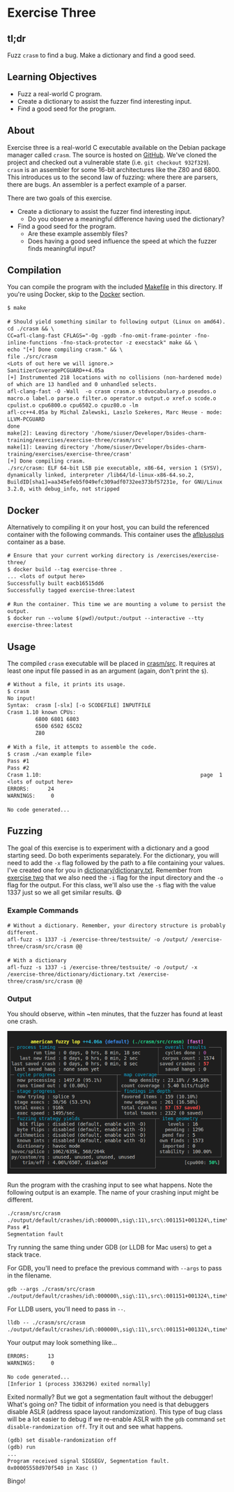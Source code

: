 # Exercise Three

## tl;dr

Fuzz `crasm` to find a bug. Make a dictionary and find a good seed.

## Learning Objectives

- Fuzz a real-world C program.
- Create a dictionary to assist the fuzzer find interesting input.
- Find a good seed for the program.

## About

Exercise three is a real-world C executable available on the Debian package manager called `crasm`. The source is hosted on [GitHub][crasm]. We've cloned the project and checked out a vulnerable state (i.e. `git checkout 932f329`). `crasm` is an assembler for some 16-bit architectures like the Z80 and 6800. This introduces us to the second law of fuzzing: where there are parsers, there are bugs. An assembler is a perfect example of a parser.

There are two goals of this exercise.

- Create a dictionary to assist the fuzzer find interesting input.
  - Do you observe a meaningful difference having used the dictionary?
- Find a good seed for the program.
  - Are these example assembly files?
  - Does having a good seed influence the speed at which the fuzzer finds
    meaningful input?

## Compilation

You can compile the program with the included [Makefile](./Makefile) in this
directory. If you're using Docker, skip to the [Docker](#docker) section.

```shell
$ make

# Should yield something similar to following output (Linux on amd64).
cd ./crasm && \
CC=afl-clang-fast CFLAGS="-Og -ggdb -fno-omit-frame-pointer -fno-inline-functions -fno-stack-protector -z execstack" make && \
echo "[+] Done compiling crasm." && \
file ./src/crasm
<Lots of out here we will ignore.>
SanitizerCoveragePCGUARD++4.05a
[+] Instrumented 218 locations with no collisions (non-hardened mode) of which are 13 handled and 0 unhandled selects.
afl-clang-fast -O -Wall  -o crasm crasm.o stdvocabulary.o pseudos.o macro.o label.o parse.o filter.o operator.o output.o xref.o scode.o cpulist.o cpu6800.o cpu6502.o cpuz80.o -lm
afl-cc++4.05a by Michal Zalewski, Laszlo Szekeres, Marc Heuse - mode: LLVM-PCGUARD
done
make[2]: Leaving directory '/home/siuser/Developer/bsides-charm-training/exercises/exercise-three/crasm/src'
make[1]: Leaving directory '/home/siuser/Developer/bsides-charm-training/exercises/exercise-three/crasm'
[+] Done compiling crasm.
./src/crasm: ELF 64-bit LSB pie executable, x86-64, version 1 (SYSV), dynamically linked, interpreter /lib64/ld-linux-x86-64.so.2, BuildID[sha1]=aa345efeb5f049efc309adf0732ee373bf57231e, for GNU/Linux 3.2.0, with debug_info, not stripped
```

## Docker

Alternatively to compiling it on your host, you can build the referenced
container with the following commands. This container uses the [aflplusplus][docker-aflplusplus] container as a base.

```shell
# Ensure that your current working directory is /exercises/exercise-three/
$ docker build --tag exercise-three .
... <lots of output here>
Successfully built eacb16515dd6
Successfully tagged exercise-three:latest

# Run the container. This time we are mounting a volume to persist the output.
$ docker run --volume $(pwd)/output:/output --interactive --tty exercise-three:latest
```

## Usage

The compiled `crasm` executable will be placed in [crasm/src](./crasm/src/). It requires at least one input file passed in as an argument (again, don't print the `$`).

```shell
# Without a file, it prints its usage.
$ crasm
No input!
Syntax:  crasm [-slx] [-o SCODEFILE] INPUTFILE
Crasm 1.10 known CPUs:
         6800 6801 6803
         6500 6502 65C02
         Z80

# With a file, it attempts to assemble the code.
$ crasm ./<an example file>
Pass #1
Pass #2
Crasm 1.10:                                                   page  1
<lots of output here>
ERRORS:      24
WARNINGS:     0

No code generated...
```

## Fuzzing

The goal of this exercise is to experiment with a dictionary and a good starting seed. Do both experiments separately. For the dictionary, you will need to add the `-x` flag followed by the path to a file containing your values. I've created one for you in [dictionary/dictionary.txt](./dictionary/dictionary.txt). Remember from [exercise two](../exercise-two/README.md) that we also need the `-i` flag for the input directory and the `-o` flag for the output. For this class, we'll also use the `-s` flag with the value 1337 just so we all get similar results. :smile:

### Example Commands

```shell
# Without a dictionary. Remember, your directory structure is probably different.
afl-fuzz -s 1337 -i /exercise-three/testsuite/ -o /output/ /exercise-three/crasm/src/crasm @@

# With a dictionary
afl-fuzz -s 1337 -i /exercise-three/testsuite/ -o /output/ -x /exercise-three/dictionary/dictionary.txt /exercise-three/crasm/src/crasm @@
```

### Output

You should observe, within ~ten minutes, that the fuzzer has found at least one crash.

![AFL with multiple crashes](./resources/results.png)

Run the program with the crashing input to see what happens. Note the following output is an example. The name of your crashing input might be different.

```shell
./crasm/src/crasm ./output/default/crashes/id\:000000\,sig\:11\,src\:001151+001324\,time\:380418\,execs\:782843\,op\:splice\,rep\:16 
Pass #1
Segmentation fault
```

Try running the same thing under GDB (or LLDB for Mac users) to get a stack trace.

For GDB, you'll need to preface the previous command with `--args` to pass in the filename.

```shell
gdb --args ./crasm/src/crasm ./output/default/crashes/id\:000000\,sig\:11\,src\:001151+001324\,time\:380418\,execs\:782843\,op\:splice\,rep\:16
```

For LLDB users, you'll need to pass in `--`.

```shell
lldb -- ./crasm/src/crasm ./output/default/crashes/id\:000000\,sig\:11\,src\:001151+001324\,time\:380418\,execs\:782843\,op\:splice\,rep\:16
```

Your output may look something like...

```shell
ERRORS:      13
WARNINGS:     0

No code generated...
[Inferior 1 (process 3363296) exited normally]
```

Exited normally? But we got a segmentation fault without the debugger! What's going on? The tidbit of information you need is that debuggers disable ASLR (address space layout randomization). This type of bug class will be a lot easier to debug if we re-enable ASLR with the `gdb` command `set disable-randomization off`. Try it out and see what happens.

```shell
(gdb) set disable-randomization off
(gdb) run
...
Program received signal SIGSEGV, Segmentation fault.
0x00005558d970f540 in Xasc ()
```

Bingo!

[docker-aflplusplus]:https://hub.docker.com/r/aflplusplus/aflplusplus
[crasm]:https://github.com/colinbourassa/crasm
